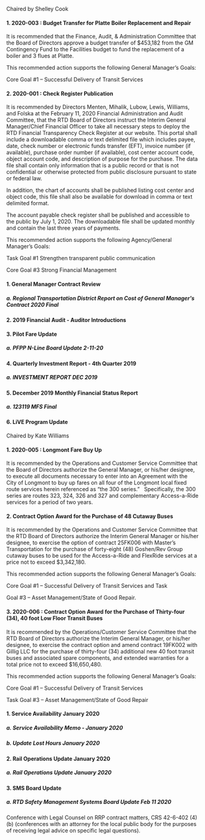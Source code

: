 Chaired by Shelley Cook

#### 1. 2020-003 : Budget Transfer for Platte Boiler Replacement and Repair

It is recommended that the Finance, Audit, & Administration Committee that the Board of Directors approve a budget transfer of $453,182 from the GM Contingency Fund to the Facilities budget to fund the replacement of a boiler and 3 flues at Platte.

This recommended action supports the following General Manager’s Goals:

Core Goal #1 – Successful Delivery of Transit Services

#### 2. 2020-001 : Check Register Publication

It is recommended by Directors Menten, Mihalik, Lubow, Lewis, Williams, and Folska at the February 11, 2020 Financial Administration and Audit Committee, that the RTD Board of Directors instruct the Interim General Manager/Chief Financial Officer to take all necessary steps to deploy the RTD Financial Transparency Check Register at our website. This portal shall include a downloadable comma or text delimited file which includes payee, date, check number or electronic funds transfer (EFT), invoice number (if available), purchase order number (if available), cost center account code, object account code, and description of purpose for the purchase. The data file shall contain only information that is a public record or that is not confidential or otherwise protected from public disclosure pursuant to state or federal law.

In addition, the chart of accounts shall be published listing cost center and object code, this file shall also be available for download in comma or text delimited format.

The account payable check register shall be published and accessible to the public by July 1, 2020. The downloadable file shall be updated monthly and contain the last three years of payments.

This recommended action supports the following Agency/General Manager’s Goals:

Task Goal #1 Strengthen transparent public communication

Core Goal #3 Strong Financial Management

#### 1. General Manager Contract Review

##### a. Regional Transportation District Report on Cost of General Manager's Contract 2020 Final

#### 2. 2019 Financial Audit - Auditor Introductions

#### 3. Pilot Fare Update

##### a. PFPP N-Line Board Update 2-11-20

#### 4. Quarterly Investment Report - 4th Quarter 2019

##### a. INVESTMENT REPORT DEC 2019

#### 5. December 2019 Monthly Financial Status Report

##### a. 123119 MFS Final

#### 6. LiVE Program Update

Chaired by Kate Williams

#### 1. 2020-005 : Longmont Fare Buy Up

It is recommended by the Operations and Customer Service Committee that the Board of Directors authorize the General Manager, or his/her designee, to execute all documents necessary to enter into an Agreement with the City of Longmont to buy up fares on all four of the Longmont local fixed route services herein referenced as “the 300 series.”   Specifically, the 300 series are routes 323, 324, 326 and 327 and complementary Access-a-Ride services for a period of two years.

#### 2. Contract Option Award for the Purchase of 48 Cutaway Buses

It is recommended by the Operations and Customer Service Committee that the RTD Board of Directors authorize the Interim General Manager or his/her designee, to exercise the option of contract 25FK006 with Master’s Transportation for the purchase of forty-eight (48) Goshen/Rev Group cutaway buses to be used for the Access-a-Ride and FlexRide services at a price not to exceed $3,342,180.

This recommended action supports the following General Manager’s Goals:

Core Goal #1 – Successful Delivery of Transit Services and Task

Goal #3 – Asset Management/State of Good Repair.

#### 3. 2020-006 : Contract Option Award for the Purchase of Thirty-four (34), 40 foot Low Floor Transit Buses

It is recommended by the Operations/Customer Service Committee that the RTD Board of Directors authorize the Interim General Manager, or his/her designee, to exercise the contract option and amend contract 19FK002 with Gillig LLC for the purchase of thirty-four (34) additional new 40 foot transit buses and associated spare components, and extended warranties for a total price not to exceed $16,650,480.

This recommended action supports the following General Manager’s Goals:

Core Goal #1 – Successful Delivery of Transit Services

Task Goal #3 – Asset Management/State of Good Repair

#### 1. Service Availability January 2020

##### a. Service Availability Memo - January 2020

##### b. Update Lost Hours January 2020

#### 2. Rail Operations Update January 2020

##### a. Rail Operations Update January 2020

#### 3. SMS Board Update

##### a. RTD Safety Management Systems Board Update Feb 11 2020

Conference with Legal Counsel on RRP contract matters, CRS 42-6-402 (4) (b) (conferences with an attorney for the local public body for the purposes of receiving legal advice on specific legal questions).